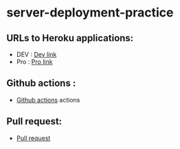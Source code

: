 # server-deployment-practice

## URLs to Heroku applications:
 - DEV : [Dev link](https://reem-server-deploy-dev.herokuapp.com/) 
 - Pro : [Pro link](https://reem-server-deploy-pro.herokuapp.com/)
## Github actions :
 -  [Github actions](https://github.com/reem-alqurm/server-deployment-practice/actions) actions 
## Pull request:
- [Pull request](https://github.com/reem-alqurm/server-deployment-practice/pulls 
)
